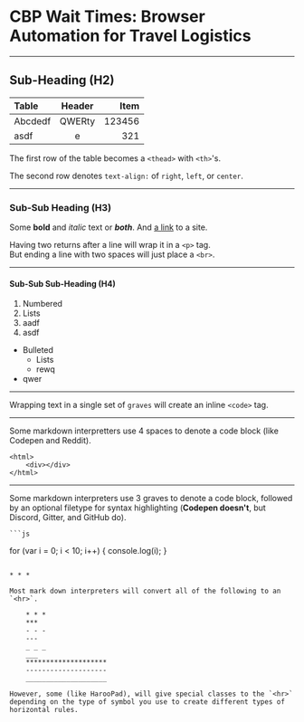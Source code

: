 # CBP Wait Times: Browser Automation for Travel Logistics

---

## Sub-Heading (H2)

| Table   | Header |   Item |
| :------ | :----: | -----: |
| Abcdedf | QWERty | 123456 |
| asdf    |   e    |    321 |

The first row of the table becomes a `<thead>` with `<th>`'s.

The second row denotes `text-align:` of `right`, `left`, or `center`.

---

### Sub-Sub Heading (H3)

Some **bold** and _italic_ text or **_both_**. And [a link](https://google.com) to a site.

Having two returns after a line will wrap it in a `<p>` tag.  
But ending a line with two spaces will just place a `<br>`.

---

#### Sub-Sub Sub-Heading (H4)

1. Numbered
1. Lists
1. aadf
1. asdf

- Bulleted
  - Lists
  - rewq
- qwer

---

Wrapping text in a single set of `graves` will create an inline `<code>` tag.

---

Some markdown interpretters use 4 spaces to denote a code block (like Codepen and Reddit).

    <html>
        <div></div>
    </html>

---

Some markdown interpreters use 3 graves to denote a code block, followed by an optional filetype for syntax highlighting (**Codepen doesn't**, but Discord, Gitter, and GitHub do).

    ```js

for (var i = 0; i < 10; i++) {
console.log(i);
}

```

* * *

Most mark down interpreters will convert all of the following to an `<hr>`.

    * * *
    ***
    - - -
    ---
    _ _ _
    ___
    ********************
    --------------------
    ____________________

However, some (like HarooPad), will give special classes to the `<hr>` depending on the type of symbol you use to create different types of horizontal rules.
```
